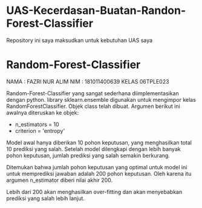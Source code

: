 # UAS-Kecerdasan-Buatan-Randon-Forest-Classifier
Repository ini saya maksudkan untuk kebutuhan UAS saya

# Random-Forest-Classifier

NAMA : FAZRI NUR ALIM
NIM : 181011400639
KELAS 06TPLE023

Random-Forest-Classifier yang sangat sederhana diimplementasikan dengan python. library sklearn.ensemble digunakan untuk mengimpor kelas RandomForestClassifier. Objek class telah dibuat. Argumen berikut ini awalnya diteruskan ke objek:

- n_estimators = 10
- criterion = 'entropy'

Model awal hanya diberikan 10 pohon keputusan, yang menghasilkan total 10 prediksi yang salah. Setelah model dilengkapi dengan lebih banyak pohon keputusan, jumlah prediksi yang salah semakin berkurang.

Ditemukan bahwa jumlah pohon keputusan yang optimal untuk model ini untuk memprediksi jawaban adalah 200 pohon keputusan. Oleh karena itu argumen n_estimator diberi nilai akhir 200.

Lebih dari 200 akan menghasilkan over-fitting dan akan menyebabkan prediksi yang salah lebih lanjut.
